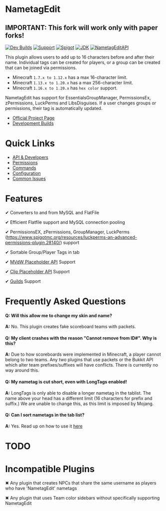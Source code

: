 # NametagEdit
## **IMPORTANT**: This fork will work only with paper forks!
[![Dev Builds](https://img.shields.io/badge/Jenkins-Development%20Builds-lightgrey.svg)](https://ci.nametagedit.com/job/NametagEdit)
[![Support](https://img.shields.io/badge/Minecraft-1.7--1.19-green.svg)](documentation/Support)
[![Spigot](https://img.shields.io/badge/Spigot-Project%20Page-yellow.svg)](https://www.spigotmc.org/resources/nametagedit.3836/)
[![JDK](https://img.shields.io/badge/JDK-1.8-blue.svg)](https://jdk.java.net/java-se-ri/8-MR3)
[![NametagEditAPI](https://img.shields.io/badge/NTE-Developer%20API-ff69b4.svg)](documentation/Developers.creole)

This plugin allows users to add up to 16 characters before and after their name. Individual tags can be created for players, or a group can be created that can be joined via permissions.

- Minecraft `1.7.x to 1.12.x` has a max 16-character limit.
- Minecraft `1.13.x to 1.20.x` has a max 256-character limit.
- Minecraft `1.16.x to 1.20.x` has `hex color` support.

NametagEdit has support for EssentialsGroupManager, PermissionsEx, zPermissions, LuckPerms and LibsDisguises. If a user changes groups or permissions, their tag is automatically updated.

- [Official Project Page](https://www.spigotmc.org/resources/nametagedit.3836/)
- [Development Builds](https://ci.nametagedit.com/job/NametagEdit)

# Quick Links

- [API & Developers](documentation/Developers.creole)
- [Permissions](documentation/Permissions.creole)
- [Commands](documentation/Commands.creole)
- [Configuration](documentation/Configuration.creole)
- [Common Issues](documentation/Support.creole)

# Features

✔ Converters to and from MySQL and FlatFile

✔ Efficient Flatfile support and MySQL connection pooling

✔ PermissionsEX, zPermissions, GroupManager, LuckPerms (https://www.spigotmc.org/resources/luckperms-an-advanced-permissions-plugin.28140/) support

✔ Sortable Group/Player Tags in tab

✔ [MVdW Placeholder API](https://www.spigotmc.org/resources/mvdwplaceholderapi.11182/) Support

✔ [Clip Placeholder API](https://www.spigotmc.org/resources/placeholderapi.6245/) Support

✔ [Guilds](https://www.spigotmc.org/resources/guilds.66176/) Support

# Frequently Asked Questions

#### Q: Will this allow me to change my skin and name?

**A:** No. This plugin creates fake scoreboard teams with packets.

#### Q: My client crashes with the reason "Cannot remove from ID#". Why is this?

**A:** Due to how scoreboards were implemented in Minecraft, a player cannot belong to two teams. Any two plugins that use packets or the Bukkit API which alter team prefixes/suffixes will have conflicts. There is currently no way around this.

#### Q: My nametag is cut short, even with LongTags enabled!

**A:** LongTags is only able to disable a longer nametag in the tablist. The name above your head has a different limit (16 characters for prefix and suffix.) We are unable to change this, as this limit is imposed by Mojang.

#### Q: Can I sort nametags in the tab list?

**A:** Yes. Read up on how to use it [here](documentation/Configuration.creole)

# TODO

# Incompatible Plugins

✖ Any plugin that creates NPCs that share the same username as players who have 'NametagEdit' nametags

✖ Any plugin that uses Team color sidebars without specifically supporting NametagEdit
